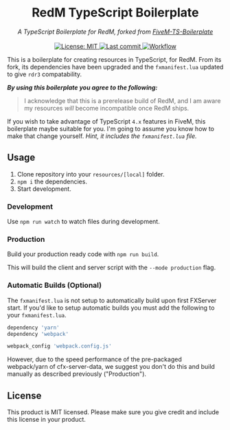 <h1 align="center">RedM TypeScript Boilerplate</h1>

<p align="center">
  <i>A TypeScript Boilerplate for RedM, forked from <a target="_blank" href="https://github.com/d0p3t/fivem-ts-boilerplate">FiveM-TS-Boilerplate</a></i>
  <br>
  <br>
  <a href="https://github.com/d0p3t/fivem-ts-boilerplate/blob/master/LICENSE">
    <img src="https://img.shields.io/badge/License-MIT-blue.svg?style=flat" alt="License: MIT">
  </a>
  <a href="https://github.com/d0p3t/fivem-ts-boilerplate/commits/master">
    <img src="https://img.shields.io/github/last-commit/Ascent-Gaming/redm-ts-boilerplate.svg?style=flat" alt="Last commit">
  </a>
  <a href="">
    <img src="https://img.shields.io/github/workflow/status/Ascent-Gaming/redm-ts-boilerplate/Node.js%20CI" alt="Workflow">
  </a>
</p>

This is a boilerplate for creating resources in TypeScript, for RedM. From its fork, its dependencies have been upgraded and the `fxmanifest.lua` updated to give `rdr3` compatability.

***By using this boilerplate you agree to the following:***
> I acknowledge that this is a prerelease build of RedM, and I am aware my resources *will* become incompatible once RedM ships.

If you wish to take advantage of TypeScript `4.x` features in FiveM, this boilerplate maybe suitable for you. I'm going to assume you know how to make that change yourself. *Hint, it includes the `fxmanifest.lua` file.*

## Usage
1. Clone repository into your `resources/[local]` folder.
2. `npm i` the dependencies.
3. Start development.

### Development
Use `npm run watch` to watch files during development.

### Production
Build your production ready code with `npm run build`.

This will build the client and server script with the `--mode production` flag.

### Automatic Builds (Optional)
The `fxmanifest.lua` is not setup to automatically build upon first FXServer start. If you'd like to setup automatic builds you must add the following to your `fxmanifest.lua`.

```lua
dependency 'yarn'
dependency 'webpack'

webpack_config 'webpack.config.js'
```

However, due to the speed performance of the pre-packaged webpack/yarn of cfx-server-data, we suggest you don't do this and build manually as described previously ("Production").

## License
This product is MIT licensed. Please make sure you give credit and include this license in your product.
